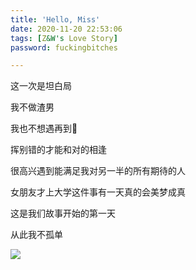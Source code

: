 ```yaml
---
title: 'Hello, Miss'
date: 2020-11-20 22:53:06
tags: [Z&W's Love Story]
password: fuckingbitches

---
```


这一次是坦白局

我不做渣男

我也不想遇再到🍵

挥别错的才能和对的相逢

很高兴遇到能满足我对另一半的所有期待的人

女朋友才上大学这件事有一天真的会美梦成真

这是我们故事开始的第一天

从此我不孤单

![](https://tva1.sinaimg.cn/large/0081Kckwly1gkw1sb9sbrj30u01sz4if.jpg)